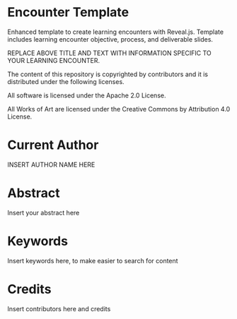 Encounter Template
==================

Enhanced template to create learning encounters with Reveal.js. Template includes learning encounter objective, process, and deliverable slides. 

REPLACE ABOVE TITLE AND TEXT WITH INFORMATION SPECIFIC TO YOUR LEARNING ENCOUNTER. 


The content of this repository is copyrighted by contributors and it is distributed under the following licenses.

All software is licensed under the Apache 2.0 License.

All Works of Art are licensed under the Creative Commons by Attribution 4.0 License.



Current Author
==============

INSERT AUTHOR NAME HERE


Abstract
========

Insert your abstract here


Keywords
========

Insert keywords here, to make easier to search for content


Credits
=======

Insert contributors here and credits
